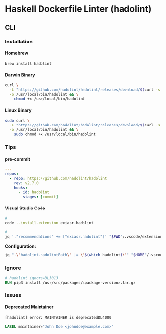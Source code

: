 # Haskell Dockerfile Linter (hadolint)

## CLI

### Installation

#### Homebrew

```sh
brew install hadolint
```

#### Darwin Binary

```sh
curl \
  -L "https://github.com/hadolint/hadolint/releases/download/$(curl -s https://api.github.com/repos/hadolint/hadolint/releases/latest | grep tag_name | cut -d '"' -f 4)/hadolint-Darwin-x86_64" \
  -o /usr/local/bin/hadolint && \
    chmod +x /usr/local/bin/hadolint
```

#### Linux Binary

```sh
sudo curl \
  -L "https://github.com/hadolint/hadolint/releases/download/$(curl -s https://api.github.com/repos/hadolint/hadolint/releases/latest | grep tag_name | cut -d '"' -f 4)/hadolint-Linux-x86_64" \
  -o /usr/local/bin/hadolint && \
    sudo chmod +x /usr/local/bin/hadolint
```

### Tips

#### pre-commit

```yml
---
repos:
  - repo: https://github.com/hadolint/hadolint
    rev: v2.7.0
    hooks:
      - id: hadolint
        stages: [commit]
```

#### Visual Studio Code

```sh
#
code --install-extension exiasr.hadolint

#
jq '."recommendations" += ["exiasr.hadolint"]' "$PWD"/.vscode/extensions.json | sponge "$PWD"/.vscode/extensions.json
```

**Configuration:**

```sh
jq ".\"hadolint.hadolintPath\" |= \"$(which hadolint)\"" "$HOME"/.vscode/settings.json | sponge "$HOME"/.vscode/settings.json
```

### Ignore

```Dockerfile
# hadolint ignore=DL3013
RUN pip3 install /usr/src/packages/<package-version>.tar.gz
```

### Issues

#### Deprecated Maintainer

```sh
[hadolint] error: MAINTAINER is deprecatedDL4000
```

```Dockerfile
LABEL maintainer="John Doe <johndoe@example.com>"
```

<!--
if command -v docker >/dev/null; then
  npm run lint:docker
fi
-->
